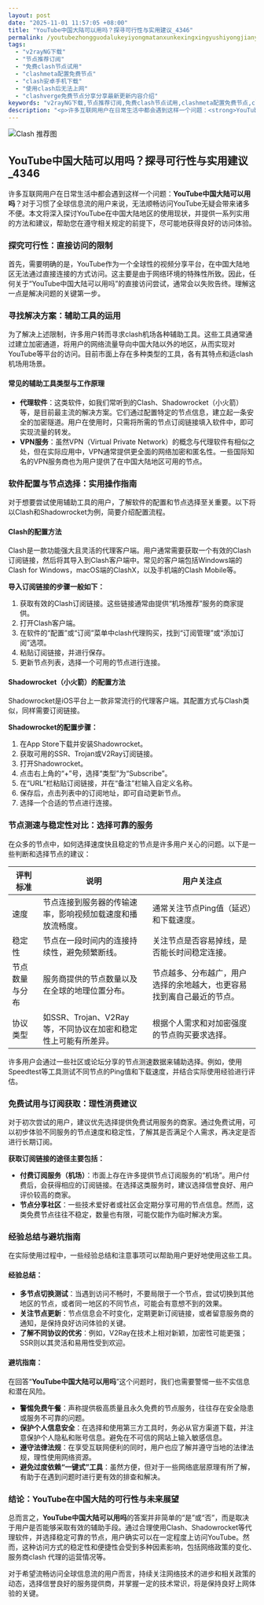 ```yaml
---
layout: post
date: "2025-11-01 11:57:05 +08:00"
title: "YouTube中国大陆可以用吗？探寻可行性与实用建议_4346"
permalink: /youtubezhongguodalukeyiyongmatanxunkexingxingyushiyongjianyi4346/
tags:
  - "v2rayNG下载"
  - "节点推荐订阅"
  - "免费clash节点试用"
  - "clashmeta配置免费节点"
  - "clash安卓手机下载"
  - "使用clash后无法上网"
  - "clashverge免费节点分享分享最新更新内容介绍"
keywords: "v2rayNG下载,节点推荐订阅,免费clash节点试用,clashmeta配置免费节点,clash安卓手机下载,使用clash后无法上网,clashverge免费节点分享分享最新更新内容介绍"
description: "<p>许多互联网用户在日常生活中都会遇到这样一个问题：<strong>YouTube中国大陆可以用吗</strong>？对于习惯了全球信息流的用户来说，无法顺畅访问YouTube无疑会带来诸多不便。本文将深入探讨YouTube在中国大陆地区的使用现状，并提供一系列实用的方法和建议，帮助您在遵守相关规定的前提下，尽可能地获得良好的访问体验。</p>"
---
```


![Clash 推荐图](https://clashjd.github.io/assets/img/tiktok机场推荐.png)

## YouTube中国大陆可以用吗？探寻可行性与实用建议_4346

<p>许多互联网用户在日常生活中都会遇到这样一个问题：<strong>YouTube中国大陆可以用吗</strong>？对于习惯了全球信息流的用户来说，无法顺畅访问YouTube无疑会带来诸多不便。本文将深入探讨YouTube在中国大陆地区的使用现状，并提供一系列实用的方法和建议，帮助您在遵守相关规定的前提下，尽可能地获得良好的访问体验。</p>
<h3>探究可行性：直接访问的限制</h3>
<p>首先，需要明确的是，YouTube作为一个全球性的视频分享平台，在中国大陆地区无法通过直接连接的方式访问。这主要是由于网络环境的特殊性所致。因此，任何关于“YouTube中国大陆可以用吗”的直接访问尝试，通常会以失败告终。理解这一点是解决问题的关键第一步。</p>
<h3>寻找解决方案：辅助工具的运用</h3>
<p>为了解决上述限制，许多用户转而寻求clash机场各种辅助工具。这些工具通常通过建立加密通道，将用户的网络流量导向中国大陆以外的地区，从而实现对YouTube等平台的访问。目前市面上存在多种类型的工具，各有其特点和适clash 机场用场景。</p>
<h4>常见的辅助工具类型与工作原理</h4>
<ul>
<li><strong>代理软件</strong>：这类软件，如我们常听到的Clash、Shadowrocket（小火箭）等，是目前最主流的解决方案。它们通过配置特定的节点信息，建立起一条安全的加密隧道。用户在使用时，只需将所需的节点订阅链接填入软件中，即可实现流量的转发。</li>
<li><strong>VPN服务</strong>：虽然VPN（Virtual Private Network）的概念与代理软件有相似之处，但在实际应用中，VPN通常提供更全面的网络加密和匿名性。一些国际知名的VPN服务商也为用户提供了在中国大陆地区可用的节点。</li>
</ul>
<h3>软件配置与节点选择：实用操作指南</h3>
<p>对于想要尝试使用辅助工具的用户，了解软件的配置和节点选择至关重要。以下将以Clash和Shadowrocket为例，简要介绍配置流程。</p>
<h4>Clash的配置方法</h4>
<p>Clash是一款功能强大且灵活的代理客户端。用户通常需要获取一个有效的Clash订阅链接，然后将其导入到Clash客户端中。常见的客户端包括Windows端的Clash for Windows，macOS端的ClashX，以及手机端的Clash Mobile等。</p>
<p><strong>导入订阅链接的步骤一般如下：</strong></p>
<ol>
<li>获取有效的Clash订阅链接。这些链接通常由提供“机场推荐”服务的商家提供。</li>
<li>打开Clash客户端。</li>
<li>在软件的“配置”或“订阅”菜单中clash代理购买，找到“订阅管理”或“添加订阅”选项。</li>
<li>粘贴订阅链接，并进行保存。</li>
<li>更新节点列表，选择一个可用的节点进行连接。</li>
</ol>
<h4>Shadowrocket（小火箭）的配置方法</h4>
<p>Shadowrocket是iOS平台上一款非常流行的代理客户端。其配置方式与Clash类似，同样需要订阅链接。</p>
<p><strong>Shadowrocket的配置步骤：</strong></p>
<ol>
<li>在App Store下载并安装Shadowrocket。</li>
<li>获取可用的SSR、Trojan或V2Ray订阅链接。</li>
<li>打开Shadowrocket。</li>
<li>点击右上角的“+”号，选择“类型”为“Subscribe”。</li>
<li>在“URL”栏粘贴订阅链接，并在“备注”栏输入自定义名称。</li>
<li>保存后，点击列表中的订阅地址，即可自动更新节点。</li>
<li>选择一个合适的节点进行连接。</li>
</ol>
<h3>节点测速与稳定性对比：选择可靠的服务</h3>
<p>在众多的节点中，如何选择速度快且稳定的节点是许多用户关心的问题。以下是一些判断和选择节点的建议：</p>
<table>
<thead>
<tr>
<th>评判标准</th>
<th>说明</th>
<th>用户关注点</th>
</tr>
</thead>
<tbody>
<tr>
<td>速度</td>
<td>节点连接到服务器的传输速率，影响视频加载速度和播放流畅度。</td>
<td>通常关注节点Ping值（延迟）和下载速度。</td>
</tr>
<tr>
<td>稳定性</td>
<td>节点在一段时间内的连接持续性，避免频繁断线。</td>
<td>关注节点是否容易掉线，是否能长时间稳定连接。</td>
</tr>
<tr>
<td>节点数量与分布</td>
<td>服务商提供的节点数量以及在全球的地理位置分布。</td>
<td>节点越多、分布越广，用户选择的余地越大，也更容易找到离自己最近的节点。</td>
</tr>
<tr>
<td>协议类型</td>
<td>如SSR、Trojan、V2Ray等，不同协议在加密和稳定性上可能有所差异。</td>
<td>根据个人需求和对加密强度的节点购买要求选择。</td>
</tr>
</tbody>
</table>
<p>许多用户会通过一些社区或论坛分享的节点测速数据来辅助选择。例如，使用Speedtest等工具测试不同节点的Ping值和下载速度，并结合实际使用经验进行评估。</p>
<h3>免费试用与订阅获取：理性消费建议</h3>
<p>对于初次尝试的用户，建议优先选择提供免费试用服务的商家。通过免费试用，可以初步体验不同服务的节点速度和稳定性，了解其是否满足个人需求，再决定是否进行长期订阅。</p>
<p><strong>获取订阅链接的途径主要包括：</strong></p>
<ul>
<li><strong>付费订阅服务（机场）</strong>：市面上存在许多提供节点订阅服务的“机场”。用户付费后，会获得相应的订阅链接。在选择这类服务时，建议选择信誉良好、用户评价较高的商家。</li>
<li><strong>节点分享社区</strong>：一些技术爱好者或社区会定期分享可用的节点信息。然而，这类免费节点往往不稳定，数量也有限，可能仅能作为临时解决方案。</li>
</ul>
<h3>经验总结与避坑指南</h3>
<p>在实际使用过程中，一些经验总结和注意事项可以帮助用户更好地使用这些工具。</p>
<h4>经验总结：</h4>
<ul>
<li><strong>多节点切换测试</strong>：当遇到访问不畅时，不要局限于一个节点，尝试切换到其他地区的节点，或者同一地区的不同节点，可能会有意想不到的效果。</li>
<li><strong>关注节点更新</strong>：节点信息会不时变化，定期更新订阅链接，或者留意服务商的通知，是保持良好访问体验的关键。</li>
<li><strong>了解不同协议的优劣</strong>：例如，V2Ray在技术上相对新颖，加密性可能更强；SSR则以其灵活和易用性受到欢迎。</li>
</ul>
<h4>避坑指南：</h4>
<p>在回答“<strong>YouTube中国大陆可以用吗</strong>”这个问题时，我们也需要警惕一些不实信息和潜在风险。</p>
<ul>
<li><strong>警惕免费午餐</strong>：声称提供极高质量且永久免费的节点服务，往往存在安全隐患或服务不可靠的问题。</li>
<li><strong>保护个人信息安全</strong>：在选择和使用第三方工具时，务必从官方渠道下载，并注意保护个人隐私和账号信息。避免在不可信的网站上输入敏感信息。</li>
<li><strong>遵守法律法规</strong>：在享受互联网便利的同时，用户也应了解并遵守当地的法律法规，理性使用网络资源。</li>
<li><strong>避免过度依赖“一键式”工具</strong>：虽然方便，但对于一些网络底层原理有所了解，有助于在遇到问题时进行更有效的排查和解决。</li>
</ul>
<h3>结论：YouTube在中国大陆的可行性与未来展望</h3>
<p>总而言之，<strong>YouTube中国大陆可以用吗</strong>的答案并非简单的“是”或“否”，而是取决于用户是否能够采取有效的辅助手段。通过合理使用Clash、Shadowrocket等代理软件，并选择稳定可靠的节点，用户确实可以在一定程度上访问YouTube。然而，这种访问方式的稳定性和便捷性会受到多种因素影响，包括网络政策的变化、服务商clash 代理的运营情况等。</p>
<p>对于希望流畅访问全球信息流的用户而言，持续关注网络技术的进步和相关政策的动态，选择信誉良好的服务提供商，并掌握一定的技术常识，将是保持良好上网体验的关键。</p>